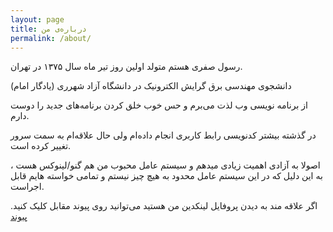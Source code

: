 ```yaml
---
layout: page
title: درباره‌ی من
permalink: /about/
---
```

رسول صفری هستم متولد اولین روز تیر ماه سال ۱۳۷۵ در تهران.

دانشجوی مهندسی برق گرایش الکترونیک در دانشگاه آزاد شهرری (یادگار امام)

از برنامه نویسی وب لذت می‌برم و حس خوب خلق کردن برنامه‌های جدید را دوست دارم.

در گذشته بیشتر کدنویسی رابط کاربری انجام داده‌ام ولی حال علاقه‌ام به سمت سرور تغییر کرده است.

اصولا به آزادی اهمیت زیادی میدهم و سیستم عامل محبوب من هم گنو/لینوکس هست ، به این دلیل که در این سیستم عامل محدود به هیچ چیز نیستم و تمامی خواسته هایم قابل اجراست.

اگر علاقه مند به دیدن پروفایل لینکدین من هستید می‌توانید روی پیوند مقابل کلیک کنید. [پیوند](https://www.linkedin.com/in/rasoolsf/)